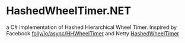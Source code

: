 # HashedWheelTimer.NET
a C# implementation of Hashed Hierarchical Wheel Timer. Inspired by Facebook [folly/io/async/HHWheelTimer](https://github.com/facebook/folly/blob/master/folly/io/async/HHWheelTimer.h) and Netty [HashedWheelTimer](https://github.com/netty/netty/blob/4.1/common/src/main/java/io/nety/util/HashedWheelTimer.java)

